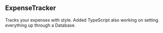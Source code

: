 ## ExpenseTracker

Tracks your expenses with style. Added TypeScript also working on setting everything up through a Database.
